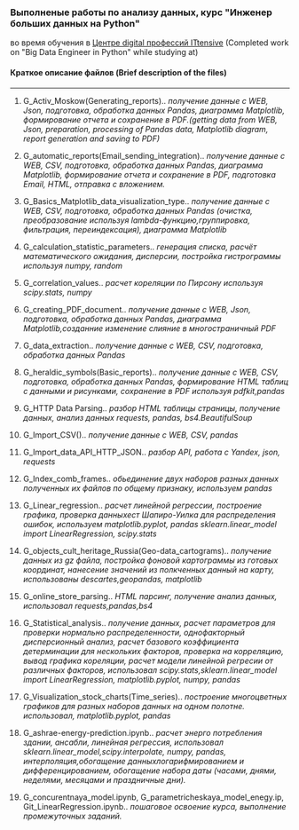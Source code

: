 ### Выполненые работы по анализу данных, курс "Инженер больших данных на Python"
во время обучения в [Центре digital профессий ITtensive](https://ittensive.com/)
(Completed work on "Big Data Engineer in Python"
while studying at)

#### Краткое описание файлов (Brief description of the files)
___
1. G_Activ_Moskow(Generating_reports).. 
*получение данные с WEB, Json, подготовка, обработка данных Pandas, диаграмма Matplotlib, формирование отчета и сохранение в PDF.(getting data from WEB, Json, preparation, processing of Pandas data, Matplotlib diagram, report generation and saving to PDF)*

2. G_automatic_reports(Email_sending_integration)..
*получение данные с WEB, CSV, подготовка, обработка данных Pandas, диаграмма Matplotlib, формирование отчета и сохранение в PDF, подготовка Email, HTML, отправка с вложением.*

3. G_Basics_Matplotlib_data_visualization_type..
*получение данные с WEB, CSV, подготовка, обработка данных Pandas (очистка, преобразование используя lambda-функцию,группировка, фильтрация, переиндексация), диаграмма Matplotlib*

4. G_calculation_statistic_parameters..
*генерация списка, расчёт математического ожидания, дисперсии, постройка гистрограммы используя numpy, random*

5. G_correlation_values..
*расчет кореляции по Пирсону используя scipy.stats, numpy*

6. G_creating_PDF_document..
*получение данные с WEB, Json, подготовка, обработка данных Pandas, диаграмма Matplotlib,созданние изменение слияние в многостраничный PDF*

7. G_data_extraction..
*получение данные с WEB, CSV, подготовка, обработка данных Pandas*

8. G_heraldic_symbols(Basic_reports)..
*получение данные с WEB, CSV, подготовка, обработка данных Pandas, формирование HTML таблиц с данными и рисунками, сохранение в PDF используя pdfkit,pandas*

9. G_HTTP Data Parsing..
*разбор HTML таблицы страницы, получение данных, анализ данных requests, pandas, bs4.BeautifulSoup*

10. G_Import_CSV()..
*получение данные с WEB, CSV, pandas*

11. G_Import_data_API_HTTP_JSON..
*разбор API, работа с Yandex, json, requests*

12. G_Index_comb_frames..
*обьединение двух наборов разных данных полученных их файлов по общему признаку, используем pandas*

13. G_Linear_regression..
*расчет линейной регрессии, построение графика, проверка данныхест Шапиро-Уилка для распределения ошибок, используем matplotlib.pyplot, pandas sklearn.linear_model import LinearRegression, scipy.stats*

14. G_objects_cult_heritage_Russia(Geo-data_cartograms)..
*получение данных из gz файла, постройка фоновой картограммы из готовых координат, нанесение значений из полкченных данный на карту, использованы descartes,geopandas, matplotlib*

15. G_online_store_parsing..
*HTML парсинг, получение анализ данных, использовал requests,pandas,bs4*

16. G_Statistical_analysis..
*получение данных, расчет параметров для проверки нормально распределенности, однофакторный дисперсионный анализ, расчет базового коэффициента детерминации для нескольких факторов, проверка на корреляцию, вывод графика кореляции, расчет модели линейной регресии от различных факторов, использовал scipy.stats,sklearn.linear_model import LinearRegression, matplotlib.pyplot, numpy, pandas*

17. G_Visualization_stock_charts(Time_series)..
*построение многоцветных графиков для разных наборов данных на одном полотне. использовал, matplotlib.pyplot, pandas*

18. G_ashrae-energy-prediction.ipynb..
*расчет энерго потребления здании, ансабли, линейная регрессия, использовал sklearn.linear_model,scipy.interpolate, numpy, pandas, интерполяция,обогащение данныхлогарифмированием и дифференцированием, обогащение набора даты (часами, днями, неделями, месяцами и праздничные дни).*

19. G_concurentnaya_model.ipynb, G_parametricheskaya_model_enegy.ip, Git_LinearRegression.ipynb..
*пошаговое освоение курса, выполнение промежуточных заданий.*
